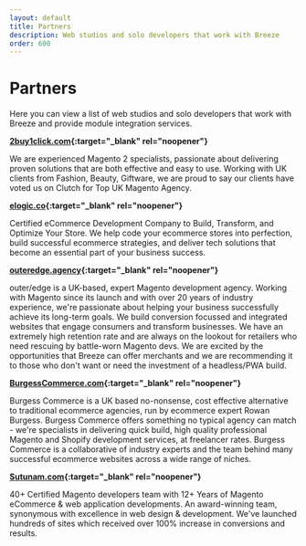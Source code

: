 ```yaml
---
layout: default
title: Partners
description: Web studios and solo developers that work with Breeze
order: 600
---
```


# Partners

Here you can view a list of web studios and solo developers that work with
Breeze and provide module integration services.

**[2buy1click.com](https://www.2buy1click.com/){:target="_blank" rel="noopener"}**

We are experienced Magento 2 specialists, passionate about delivering proven 
solutions that are both effective and easy to use. Working with UK clients from 
Fashion, Beauty, Giftware, we are proud to say our clients have voted us on 
Clutch for Top UK Magento Agency.


**[elogic.co](https://elogic.co/){:target="_blank" rel="noopener"}**

Certified eCommerce Development Company to Build, Transform, and Optimize Your Store. We help code your ecommerce stores into perfection, build successful ecommerce strategies, and deliver tech solutions that become an essential part of your business success.

 

**[outeredge.agency](https://outeredge.agency/){:target="_blank" rel="noopener"}**

outer/edge is a UK-based, expert Magento development agency. Working with Magento since its launch and with over 20 years of industry experience, we're passionate about helping your business successfully achieve its long-term goals. We build conversion focussed and integrated websites that engage consumers and transform businesses. We have an extremely high retention rate and are always on the lookout for retailers who need rescuing by battle-worn Magento devs. We are excited by the opportunities that Breeze can offer merchants and we are recommending it to those who don't want or need the investment of a headless/PWA build.


**[BurgessCommerce.com](https://burgesscommerce.com/){:target="_blank" rel="noopener"}**

Burgess Commerce is a UK based no-nonsense, cost effective alternative to 
traditional ecommerce agencies, run by ecommerce expert Rowan Burgess. Burgess 
Commerce offers something no typical agency can match - we're specialists in 
delivering quick build, high quality professional Magento and Shopify 
development services, at freelancer rates. Burgess Commerce is a 
collaborative of industry experts and the team behind many successful 
ecommerce websites across a wide range of niches.

**[Sutunam.com](https://sutunam.com/){:target="_blank" rel="noopener"}**

40+ Certified Magento developers team with 12+ Years of Magento eCommerce & web application developments. An award-winning team, synonymous with excellence in web design & development. We've launched hundreds of sites which received over 100% increase in conversions and results.

